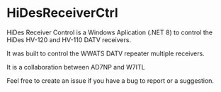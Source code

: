 # HiDesReceiverCtrl
HiDes Receiver Control  is a Windows Aplication (.NET 8) to control the HiDes HV-120 and HV-110 DATV receivers.

It was built to control the WWATS DATV repeater multiple receivers.

It is a collaboration between AD7NP and W7ITL

Feel free to create an issue if you have a bug to report or a suggestion.

